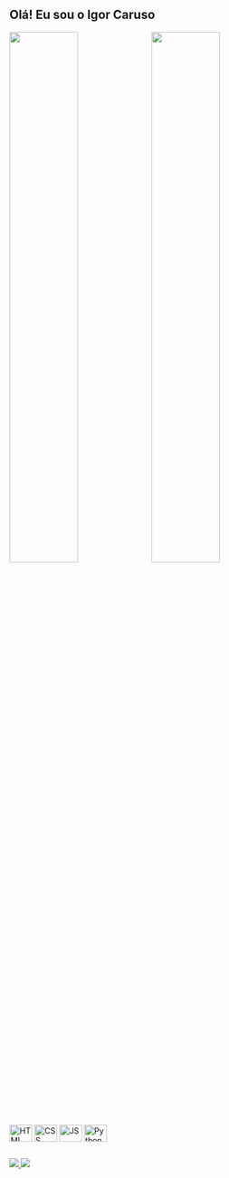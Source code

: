 ## Olá! Eu sou o Igor Caruso

<div>
  <a href=""></a>
  <img width="49%" src="https://github-readme-stats.vercel.app/api?username=igorcaruso4&show_icons=true&theme=dark&include_all_commits=true&count_private=true"/>
  <img width="49%" src="https://github-readme-stats.vercel.app/api/top-langs/?username=igorcaruso4&layout=compact&langs_count=16&theme=dark"/>
</div>
<div style="display; inline_block"><br>
  <img align="center" alt="HTML" height="30" width="40" src="https://cdn.jsdelivr.net/gh/devicons/devicon@latest/icons/html5/html5-original.svg">
  <img align="center" alt="CSS" height="30" width="40" src="https://cdn.jsdelivr.net/gh/devicons/devicon@latest/icons/css3/css3-original.svg">
  <img align="center" alt="JS" height="30" width="40" src="https://cdn.jsdelivr.net/gh/devicons/devicon@latest/icons/javascript/javascript-original.svg">
  <img align="center" alt="Python" height="30" width="40" src="https://cdn.jsdelivr.net/gh/devicons/devicon@latest/icons/python/python-original.svg">
  
</div>

  ##

<div>
  <a href="https://wa.me/5522999493599"><img src="https://img.shields.io/badge/WhatsApp-25D366?style=for-the-badge&logo=whatsapp&logoColor=white"</a>
  <a href="mailto:carusoigor4@gmail.com"><img src="https://img.shields.io/badge/Gmail-D14836?style=for-the-badge&logo=gmail&logoColor=white"</a> 
</div>
 
